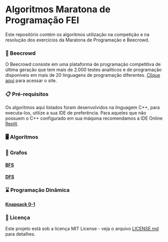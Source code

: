 # Algoritmos Maratona de Programação FEI

Este repositório contém os algoritmos utilização na competição e na resolução dos exercícios da Maratona de Programação e Beecrowd.

### 🐝 Beecrowd

O Beecrowd consiste em uma plataforma de programação competitiva de última geração que tem mais de 2.000 testes analíticos e de programação disponíveis em mais de 20 linguagens de programação diferentes. [Clique aqui](https://www.beecrowd.com.br/judge/pt/login) para acessar o site.

### 📋 Pré-requisitos
Os algoritmos aqui listados foram desenvolvidos na linguagem C++, para executa-los, utilize a sua IDE de preferência. Para aqueles que não possuem o C++ configurado em sua máquina recomendamos a IDE Online [Replit](https://replit.com/).

### 🖥️ Algoritmos


### 🌳 Grafos

#### [BFS](https://github.com/MaratonaFEI/Algoritmos/tree/main/BFS)

#### [DFS](https://github.com/MaratonaFEI/Algoritmos/tree/main/DFS)

### ⌛ Programação Dinâmica

#### [Knapsack 0-1](https://github.com/MaratonaFEI/Algoritmos/tree/main/Knapsack%200-1)


### 📄 Licença

Este projeto está sob a licença MIT License - veja o arquivo [LICENSE.md](https://github.com/MaratonaFEI/Algoritmos/blob/main/LICENSE) para detalhes.
